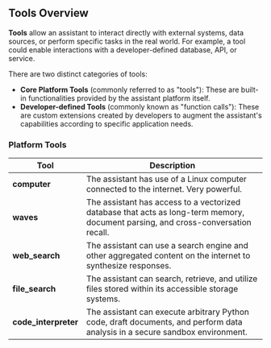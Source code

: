 ## Tools Overview

**Tools** allow an assistant to interact directly with external systems, data sources, or perform specific tasks in the real world. For example, a tool could enable interactions with a developer-defined database, API, or service.

There are two distinct categories of tools:

- **Core Platform Tools** (commonly referred to as "tools"): These are built-in functionalities provided by the assistant platform itself.
- **Developer-defined Tools** (commonly known as "function calls"): These are custom extensions created by developers to augment the assistant's capabilities according to specific application needs.


### Platform Tools
| Tool                 | Description                                                                                                                      |
|----------------------|----------------------------------------------------------------------------------------------------------------------------------|
| **computer**         | The assistant has use of a Linux computer connected to the internet. Very powerful.                                              |
| **waves**            | The assistant has access to a vectorized database that acts as long-term memory, document parsing, and cross-conversation recall.|
| **web_search**       | The assistant can use a search engine and other aggregated content on the internet to synthesize responses.                      |
| **file_search**      | The assistant can search, retrieve, and utilize files stored within its accessible storage systems.                              |
| **code_interpreter** | The assistant can execute arbitrary Python code, draft documents, and perform data analysis in a secure sandbox environment.     |


